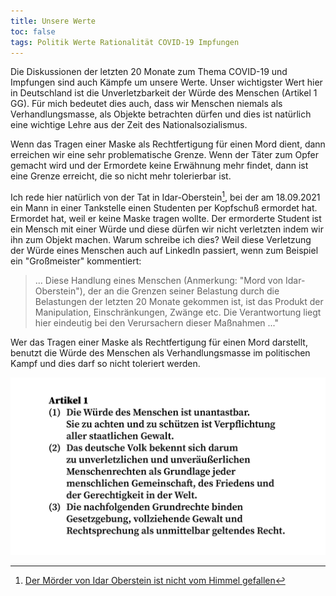 ```yaml
---
title: Unsere Werte
toc: false
tags: Politik Werte Rationalität COVID-19 Impfungen
---
```


Die Diskussionen der letzten 20 Monate zum Thema COVID-19 und Impfungen sind auch Kämpfe um unsere Werte. Unser wichtigster Wert hier in Deutschland ist die Unverletzbarkeit der Würde des Menschen (Artikel 1 GG). Für mich bedeutet dies auch, dass wir Menschen niemals als Verhandlungsmasse, als Objekte betrachten dürfen und dies ist natürlich eine wichtige Lehre aus der Zeit des Nationalsozialismus.

Wenn das Tragen einer Maske als Rechtfertigung für einen Mord dient, dann erreichen wir eine sehr problematische Grenze. Wenn der Täter zum Opfer gemacht wird und der Ermordete keine Erwähnung mehr findet, dann ist eine Grenze erreicht, die so nicht mehr tolerierbar ist.

Ich rede hier natürlich von der Tat in Idar-Oberstein[^idar], bei der am 18.09.2021 ein Mann in einer Tankstelle einen Studenten per Kopfschuß ermordet hat. Ermordet hat, weil er keine Maske tragen wollte. Der ermorderte Student ist ein Mensch mit einer Würde und diese dürfen wir nicht verletzten indem wir ihn zum Objekt machen. Warum schreibe ich dies? Weil diese Verletzung der Würde eines Menschen auch auf LinkedIn passiert, wenn zum Beispiel ein "Großmeister" kommentiert:

>... Diese Handlung eines Menschen (Anmerkung: "Mord von Idar-Oberstein"), der an die Grenzen seiner Belastung durch die Belastungen der letzten 20 Monate gekommen ist, ist das Produkt der Manipulation, Einschränkungen, Zwänge etc. Die Verantwortung liegt hier eindeutig bei den Verursachern dieser Maßnahmen ..."

Wer das Tragen einer Maske als Rechtfertigung für einen Mord darstellt, benutzt die Würde des Menschen als Verhandlungsmasse im politischen Kampf und dies darf so nicht toleriert werden.

![Artikel 1 GG](/assets/images/gg-artikel-1.png "Artikel 1 Grundgesetz")

[^idar]: [Der Mörder von Idar Oberstein ist nicht vom Himmel gefallen](https://www.linkedin.com/posts/christiantrutz_hatespeech-hasskommentare-activity-6847458805966503936-LerO/)
